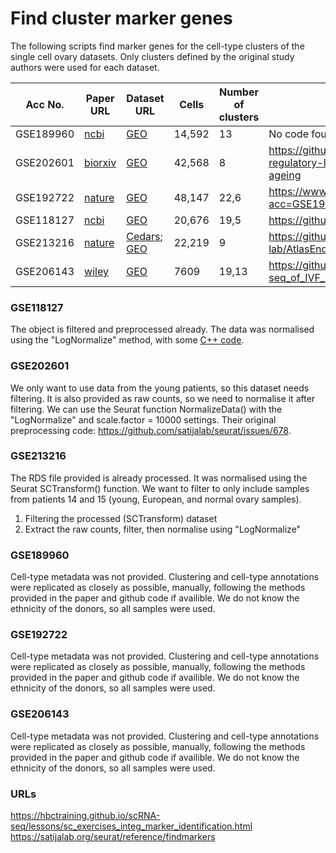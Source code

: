 # Find cluster marker genes
The following scripts find marker genes for the cell-type clusters of the single cell ovary datasets. Only clusters defined by the original study authors were used for each dataset.

| Acc No.   | Paper URL                                                                           | Dataset URL                                                   | Cells  | Number of clusters | Code                                                                           | Cell-type annotations provided? |
|-----------|-------------------------------------------------------------------------------------|---------------------------------------------------------------|--------|--------------------|----------------------------------------------------------------------------------|---------------------------------|
| GSE189960 | [ncbi](https://www.ncbi.nlm.nih.gov/pmc/articles/PMC8961562/)                                        | [GEO](https://www.ncbi.nlm.nih.gov/geo/query/acc.cgi?acc=GSE189960)  | 14,592 | 13                 | No code found                                                                               | No                              |
| GSE202601 | [biorxiv](https://www.biorxiv.org/content/biorxiv/early/2022/05/19/2022.05.18.492547.full.pdf) | [GEO](https://www.ncbi.nlm.nih.gov/geo/query/acc.cgi?acc=GSE202601)  | 42,568 | 8                  | https://github.com/ChenJin2020/The-regulatory-landscapes-of-human-ovarian-ageing | Yes                             |
| GSE192722 | [nature](https://www.nature.com/articles/s42003-022-04384-8)                                  | [GEO](https://www.ncbi.nlm.nih.gov/geo/query/acc.cgi?acc=GSE192722)  | 48,147 | 22,6               | https://www.ncbi.nlm.nih.gov/geo/query/acc.cgi?acc=GSE192722                     | No                              |
| GSE118127 | [ncbi](https://www.ncbi.nlm.nih.gov/pmc/articles/PMC6639403/)                               | [GEO](https://www.ncbi.nlm.nih.gov/geo/query/acc.cgi?acc=GSE118127)  | 20,676 | 19,5               | https://github.com/johnmous/singleCell                                           | Yes                             |
| GSE213216 | [nature](https://www.nature.com/articles/s41588-022-01254-1)                                  | [Cedars](https://cedars.app.box.com/s/1ks3eyzlpnjbrseefw3j4k7nx6p2ut02); [GEO](https://www.ncbi.nlm.nih.gov/geo/query/acc.cgi?acc=GSE213216) | 22,219 | 9                  | https://github.com/lawrenson-lab/AtlasEndometriosis                              | Yes                             |
| GSE206143 | [wiley](https://faseb.onlinelibrary.wiley.com/doi/10.1096/fj.202201746RR)                    | [GEO](https://www.ncbi.nlm.nih.gov/geo/query/acc.cgi?acc=GSE206143)  | 7609   | 19,13              | https://github.com/nurungji82/scRNA-seq_of_IVF_samples                           | No                              |

### GSE118127
The object is filtered and preprocessed already. The data was normalised using the "LogNormalize" method, with some [C++ code](https://github.com/johnmous/singleCell/blob/master/workflow.Rmd).

### GSE202601
We only want to use data from the young patients, so this dataset needs filtering. It is also provided as raw counts, so we need to normalise it after filtering. We can use the Seurat function NormalizeData() with the "LogNormalize" and scale.factor = 10000 settings. Their original preprocessing code: https://github.com/satijalab/seurat/issues/678.

### GSE213216
The RDS file provided is already processed. It was normalised using the Seurat SCTransform() function. We want to filter to only include samples from patients 14 and 15 (young, European, and normal ovary samples). 
1) Filtering the processed (SCTransform) dataset
2) Extract the raw counts, filter, then normalise using "LogNormalize"

### GSE189960  
Cell-type metadata was not provided. Clustering and cell-type annotations were replicated as closely as possible, manually, following the methods provided in the paper and github code if availible. We do not know the ethnicity of the donors, so all samples were used.

### GSE192722
Cell-type metadata was not provided. Clustering and cell-type annotations were replicated as closely as possible, manually, following the methods provided in the paper and github code if availible. We do not know the ethnicity of the donors, so all samples were used.

### GSE206143
Cell-type metadata was not provided. Clustering and cell-type annotations were replicated as closely as possible, manually, following the methods provided in the paper and github code if availible. We do not know the ethnicity of the donors, so all samples were used.

### URLs
https://hbctraining.github.io/scRNA-seq/lessons/sc_exercises_integ_marker_identification.html
https://satijalab.org/seurat/reference/findmarkers 

